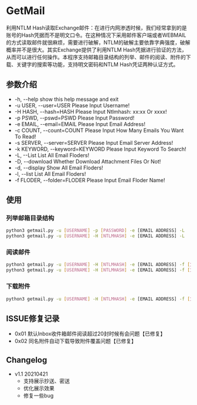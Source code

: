 # GetMail
利用NTLM Hash读取Exchange邮件：在进行内网渗透时候，我们经常拿到的是账号的Hash凭据而不是明文口令。在这种情况下采用邮件客户端或者WEBMAIL的方式读取邮件就很麻烦，需要进行破解，NTLM的破解主要依靠字典强度，破解概率并不是很大。其实Exchange提供了利用NTLM Hash凭据进行验证的方法，从而可以进行任何操作。本程序支持邮箱目录结构的列举、邮件的阅读、附件的下载、关键字的搜索等功能，支持明文密码和NTLM Hash凭证两种认证方式。
## 参数介绍
+  -h, --help                     show this help message and exit
+  -u USER, --user=USER           Please Input Username!
+  -H HASH, --hash=HASH           Please Input Ntlmhash: xx:xx Or xxxx!
+  -p PSWD, --pswd=PSWD           Please Input Password!
+  -e EMAIL, --email=EMAIL        Please Input Email Address!
+  -c COUNT, --count=COUNT        Please Input How Many Emails You Want To Read!
+  -s SERVER, --server=SERVER     Please Input Email Server Address!
+  -k KEYWORD, --keyword=KEYWORD  Please Input Keyword To Search!
+  -L, --List                     List All Email Floders!
+  -D, --download                 Whether Download Attachment Files Or Not!
+  -d, --display                  Show All Email Floders!
+  -l, --list                     List All Email Floders!
+  -f FLODER, --folder=FLODER     Please Input Email Floder Name!

## 使用
### 列举邮箱目录结构
```bash
python3 getmail.py -u [USERNAME] -p [PASSWORD] -e [EMAIL ADDRESS] -L
python3 getmail.py -u [USERNAME] -H [NTLMHASH] -e [EMAIL ADDRESS] -L
```
### 阅读邮件
```bash
python3 getmail.py -u [USERNAME] -H [NTLMHASH] -e [EMAIL ADDRESS] -f [文件夹，默认是Inbox] -c 阅读邮件数量（按照时间倒序，最近的在最前面）
python3 getmail.py -u [USERNAME] -H [NTLMHASH] -e [EMAIL ADDRESS] -f [文件夹，默认是Inbox] -c 阅读邮件数量（按照时间倒序，最近的在最前面） -k [Keyword]（展示包含关键字的邮件）
```
### 下载附件
```bash
python3 getmail.py -u [USERNAME] -H [NTLMHASH] -e [EMAIL ADDRESS] -f [文件夹，默认是Inbox] -c 阅读邮件数量（按照时间倒序，最近的在最前面）——D
```
## ISSUE修复记录
+ 0x01 默认Inbox收件箱邮件阅读超过20封时候有会问题【已修复】
+ 0x02 同名附件自动下载导致附件覆盖问题【已修复】

## Changelog
+ v1.1 20210421
  + 支持展示抄送、密送
  + 优化展示效果
  + 修复一些bug   
